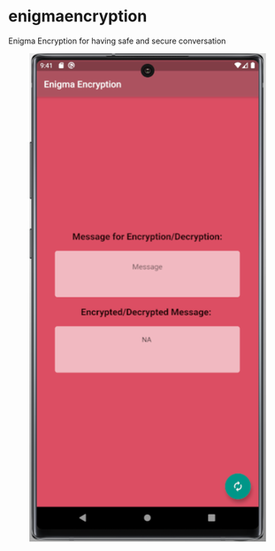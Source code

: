 # enigmaencryption

Enigma Encryption for having safe and secure conversation

<p align="center">
  <img src="https://raw.githubusercontent.com/RishabhSinha07/Enigma_Flutter/master/Design/Enc.PNG" width="85%" title="Page Models" alt="Example of pages1">
</p>
